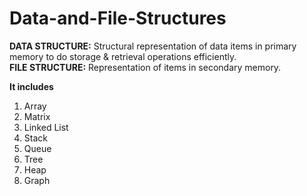 # Data-and-File-Structures

<b>DATA STRUCTURE:</b> Structural representation of data items in primary memory to do storage & retrieval operations efficiently. </br>
<b>FILE STRUCTURE:</b> Representation of items in secondary memory.

<b>It includes </b> <br>
1. Array
2. Matrix
3. Linked List
4. Stack
5. Queue
6. Tree
7. Heap
8. Graph
